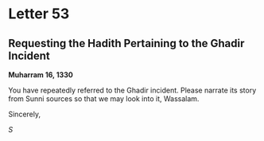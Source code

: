 Letter 53
=========

Requesting the Hadith Pertaining to the Ghadir Incident
-------------------------------------------------------

**Muharram 16, 1330**

You have repeatedly referred to the Ghadir incident. Please narrate its
story from Sunni sources so that we may look into it, Wassalam.

Sincerely,

*S*


